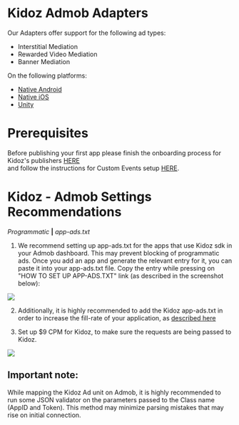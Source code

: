 # Kidoz Admob Adapters

Our Adapters offer support for the following ad types:

+ Interstitial Mediation 
+ Rewarded Video Mediation 
+ Banner Mediation 

On the following platforms:

+ [Native Android](/Mediation/AdMob%20Adapter/Android)
+ [Native iOS](/Mediation/AdMob%20Adapter/iOS)
+ [Unity](/Mediation/AdMob%20Adapter/Unity)

# Prerequisites
Before publishing your first app please finish the onboarding process for Kidoz's publishers [HERE](http://accounts.kidoz.net/publishers/register?utm_source=&utm_content=&utm_campaign=&utm_medium=)  
and follow the instructions for Custom Events setup [HERE](https://developers.google.com/admob/android/custom-events/setup).

# Kidoz - Admob Settings Recommendations ##

_Programmatic_ **|** _app-ads.txt_

1. We recommend setting up app-ads.txt for the apps that use Kidoz sdk in your Admob dashboard. This may prevent blocking of programmatic ads.
Once you add an app and generate the relevant entry for it, you can paste it into your app-ads.txt file. Copy the entry while pressing on "HOW TO SET UP APP-ADS.TXT" link (as described in the screenshot below):

<p align="left">
  <img src="https://cdn.kidoz.net/new/sdk/GITHUB_GRAPHICS/Kidoz_SDK_Documentaions/admob_app_ads_txt2.png" />
</p>

2. Additionally, it is highly recommended to add the Kidoz app-ads.txt in order to increase the fill-rate of your application, as [described here](https://kidoz.net/introappadstext)

3. Set up $9 CPM for Kidoz, to make sure the requests are being passed to Kidoz.

<p align="left">
  <img src="https://cdn.kidoz.net/new/sdk/GITHUB_GRAPHICS/Kidoz_SDK_Documentaions/admob_adsources_waterfall.png" />
</p>

## Important note: ##
While mapping the Kidoz Ad unit on Admob, it is highly recommended to run some JSON validator on the parameters passed to the Class name (AppID and Token). This method may minimize parsing mistakes that may rise on initial connection.
